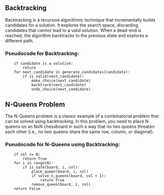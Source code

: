 ## Backtracking

Backtracking is a recursive algorithmic technique that incrementally builds candidates for a solution. It explores the search space, discarding candidates that cannot lead to a valid solution. When a dead-end is reached, the algorithm backtracks to the previous state and explores a different path.

### Pseudocode for Backtracking:

```function backtrack(candidate):
    if candidate is a solution:
        return
    for next_candidate in generate_candidates(candidate):
        if is_valid(next_candidate):
            make_choice(next_candidate)
            backtrack(next_candidate)
            undo_choice(next_candidate)
```

## N-Queens Problem

The N-Queens problem is a classic example of a combinatorial problem that can be solved using backtracking. In this problem, you need to place N queens on an NxN chessboard in such a way that no two queens threaten each other (i.e., no two queens share the same row, column, or diagonal).

### Pseudocode for N-Queens using Backtracking:

```function solve_n_queens(board, col):
    if col >= N:
        return True
    for i in range(N):
        if is_safe(board, i, col):
            place_queen(board, i, col)
            if solve_n_queens(board, col + 1):
                return True
            remove_queen(board, i, col)
    return False
```

